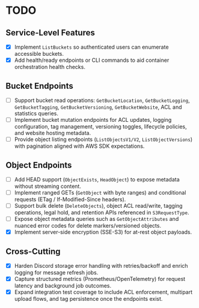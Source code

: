 # TODO

## Service-Level Features

- [x] Implement `ListBuckets` so authenticated users can enumerate accessible buckets.
- [x] Add health/ready endpoints or CLI commands to aid container orchestration health checks.

## Bucket Endpoints

- [ ] Support bucket read operations: `GetBucketLocation`, `GetBucketLogging`, `GetBucketTagging`, `GetBucketVersioning`, `GetBucketWebsite`, ACL and statistics queries.
- [ ] Implement bucket mutation endpoints for ACL updates, logging configuration, tag management, versioning toggles, lifecycle policies, and website hosting metadata.
- [ ] Provide object listing endpoints (`ListObjectsV1/V2`, `ListObjectVersions`) with pagination aligned with AWS SDK expectations.

## Object Endpoints

- [ ] Add HEAD support (`ObjectExists`, `HeadObject`) to expose metadata without streaming content.
- [ ] Implement ranged GETs (`GetObject` with byte ranges) and conditional requests (ETag / If-Modified-Since headers).
- [ ] Support bulk delete (`DeleteObjects`), object ACL read/write, tagging operations, legal hold, and retention APIs referenced in `S3RequestType`.
- [ ] Expose object metadata queries such as `GetObjectAttributes` and nuanced error codes for delete markers/versioned objects.
- [x] Implement server-side encryption (SSE-S3) for at-rest object payloads.

## Cross-Cutting

- [x] Harden Discord storage error handling with retries/backoff and enrich logging for message refresh jobs.
- [x] Capture structured metrics (Prometheus/OpenTelemetry) for request latency and background job outcomes.
- [x] Expand integration test coverage to include ACL enforcement, multipart upload flows, and tag persistence once the endpoints exist.
